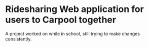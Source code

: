 # Ridesharing Web application for users to Carpool together

A project worked on while in school, still trying to make changes consistently.
